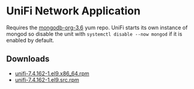 UniFi Network Application
=========================

Requires the [mongodb-org-3.6](https://docs.mongodb.com/v3.6/tutorial/install-mongodb-on-red-hat/#for-mongodb-3-6) yum repo. UniFi starts its own instance of mongod so disable the unit with `systemctl disable --now mongod` if it is enabled by default.



Downloads
---------

* [unifi-7.4.162-1.el9.x86\_64.rpm](https://file.lily.flowers/rpm/x86_64/unifi-7.4.162-1.el9.x86_64.rpm)
* [unifi-7.4.162-1.el9.src.rpm](https://file.lily.flowers/rpm/src/unifi-7.4.162-1.el9.src.rpm)
